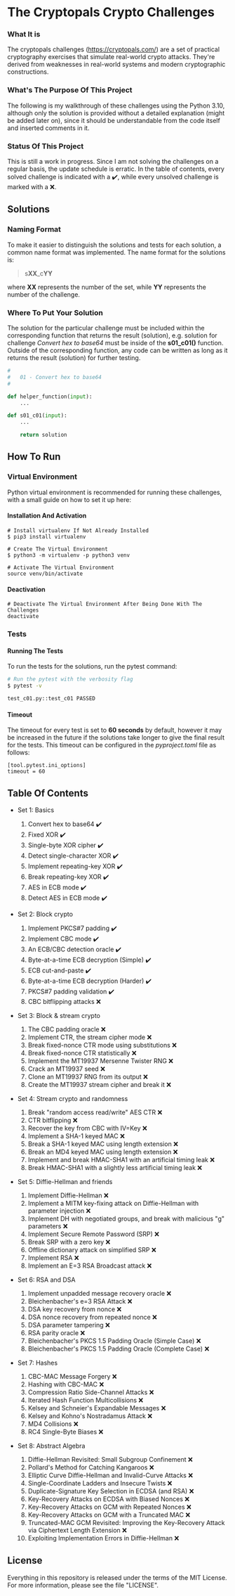 # The Cryptopals Crypto Challenges
### What It is

The cryptopals challenges (https://cryptopals.com/) are a set of practical cryptography exercises that simulate real-world crypto attacks. They're derived from weaknesses in real-world systems and modern cryptographic constructions.

### What's The Purpose Of This Project

The following is my walkthrough of these challenges using the Python 3.10, although only the solution is provided without a detailed explanation (might be added later on), since it should be understandable from the code itself and inserted comments in it.

### Status Of This Project

This is still a work in progress. Since I am not solving the challenges on a regular basis, the update schedule is erratic. In the table of contents, every solved challenge is indicated with a :heavy_check_mark:, while every unsolved challenge is marked with a :x:.

## Solutions

### Naming Format

To make it easier to distinguish the solutions and tests for each solution, a common name format was implemented. The name format for the solutions is:

>s**XX**\_c**YY**

where **XX** represents the number of the set, while **YY** represents the number of the challenge.

### Where To Put Your Solution

The solution for the particular challenge must be included within the corresponding function that returns the result (solution), e.g. solution for challenge _Convert hex to base64_ must be inside of the **s01_c01()** function. Outside of the corresponding function, any code can be written as long as it returns the result (solution) for further testing.

```python
#
#   01 - Convert hex to base64
#

def helper_function(input):
    ...

def s01_c01(input):
    ...

    return solution

```

## How To Run

### Virtual Environment

Python virtual environment is recommended for running these challenges, with a small guide on how to set it up here:

#### Installation And Activation

```shell
# Install virtualenv If Not Already Installed
$ pip3 install virtualenv

# Create The Virtual Environment
$ python3 -m virtualenv -p python3 venv

# Activate The Virtual Environment
source venv/bin/activate
```

#### Deactivation

```shell
# Deactivate The Virtual Environment After Being Done With The Challenges
deactivate
```

### Tests

#### Running The Tests

To run the tests for the solutions, run the pytest command:

```bash
# Run the pytest with the verbosity flag
$ pytest -v

test_c01.py::test_c01 PASSED                                                                                        [100%]
```

#### Timeout

The timeout for every test is set to **60 seconds** by default, however it may be increased in the future if the solutions take longer to give the final result for the tests. This timeout can be configured in the *pyproject.toml* file as follows:

```
[tool.pytest.ini_options]
timeout = 60
```

## Table Of Contents
* Set 1: Basics
  1. Convert hex to base64 :heavy_check_mark:
  2. Fixed XOR :heavy_check_mark:
  3. Single-byte XOR cipher :heavy_check_mark:
  4. Detect single-character XOR :heavy_check_mark:
  5. Implement repeating-key XOR :heavy_check_mark:
  6. Break repeating-key XOR :heavy_check_mark:
  7. AES in ECB mode :heavy_check_mark:
  8. Detect AES in ECB mode :heavy_check_mark:
  
* Set 2: Block crypto
  1. Implement PKCS#7 padding :heavy_check_mark:
  2. Implement CBC mode :heavy_check_mark:
  3. An ECB/CBC detection oracle :heavy_check_mark:
  4. Byte-at-a-time ECB decryption (Simple) :heavy_check_mark:
  5. ECB cut-and-paste :heavy_check_mark:
  6. Byte-at-a-time ECB decryption (Harder) :heavy_check_mark:
  7. PKCS#7 padding validation :heavy_check_mark:
  8. CBC bitflipping attacks :x:

* Set 3: Block & stream crypto
  1. The CBC padding oracle :x:
  2. Implement CTR, the stream cipher mode :x:
  3. Break fixed-nonce CTR mode using substitutions :x:
  4. Break fixed-nonce CTR statistically :x:
  5. Implement the MT19937 Mersenne Twister RNG :x:
  6. Crack an MT19937 seed :x:
  7. Clone an MT19937 RNG from its output :x:
  8. Create the MT19937 stream cipher and break it :x:

* Set 4: Stream crypto and randomness
  1. Break "random access read/write" AES CTR :x:
  2. CTR bitflipping :x:
  3. Recover the key from CBC with IV=Key :x:
  4. Implement a SHA-1 keyed MAC :x:
  5. Break a SHA-1 keyed MAC using length extension :x:
  6. Break an MD4 keyed MAC using length extension :x:
  7. Implement and break HMAC-SHA1 with an artificial timing leak :x:
  8. Break HMAC-SHA1 with a slightly less artificial timing leak :x:

* Set 5: Diffie-Hellman and friends
  1. Implement Diffie-Hellman :x:
  2. Implement a MITM key-fixing attack on Diffie-Hellman with parameter injection :x:
  3. Implement DH with negotiated groups, and break with malicious "g" parameters :x:
  4. Implement Secure Remote Password (SRP) :x:
  5. Break SRP with a zero key :x:
  6. Offline dictionary attack on simplified SRP :x:
  7. Implement RSA :x:
  8. Implement an E=3 RSA Broadcast attack :x:

* Set 6: RSA and DSA
  1. Implement unpadded message recovery oracle :x:
  2. Bleichenbacher's e=3 RSA Attack :x:
  3. DSA key recovery from nonce :x:
  4. DSA nonce recovery from repeated nonce :x:
  5. DSA parameter tampering :x:
  6. RSA parity oracle :x: 
  7. Bleichenbacher's PKCS 1.5 Padding Oracle (Simple Case) :x:
  8. Bleichenbacher's PKCS 1.5 Padding Oracle (Complete Case) :x:

* Set 7: Hashes
  1. CBC-MAC Message Forgery :x:
  2. Hashing with CBC-MAC :x:
  3. Compression Ratio Side-Channel Attacks :x:
  4. Iterated Hash Function Multicollisions :x:
  5. Kelsey and Schneier's Expandable Messages :x:
  6. Kelsey and Kohno's Nostradamus Attack :x:
  7. MD4 Collisions :x:
  8. RC4 Single-Byte Biases :x:

* Set 8: Abstract Algebra
  1. Diffie-Hellman Revisited: Small Subgroup Confinement :x:
  2. Pollard's Method for Catching Kangaroos :x:
  3. Elliptic Curve Diffie-Hellman and Invalid-Curve Attacks :x:
  4. Single-Coordinate Ladders and Insecure Twists :x:
  5. Duplicate-Signature Key Selection in ECDSA (and RSA) :x:
  6. Key-Recovery Attacks on ECDSA with Biased Nonces :x:
  7. Key-Recovery Attacks on GCM with Repeated Nonces :x:
  8. Key-Recovery Attacks on GCM with a Truncated MAC :x:
  9. Truncated-MAC GCM Revisited: Improving the Key-Recovery Attack via Ciphertext Length Extension :x:
  10. Exploiting Implementation Errors in Diffie-Hellman :x:

## License
Everything in this repository is released under the terms of the MIT License. For more information, please see the file "LICENSE".
